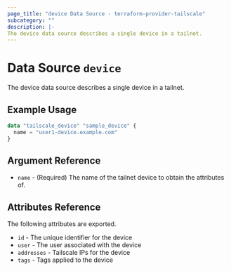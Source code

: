 ```yaml
---
page_title: "device Data Source - terraform-provider-tailscale"
subcategory: ""
description: |-
The device data source describes a single device in a tailnet.
---
```


# Data Source `device`

The device data source describes a single device in a tailnet.

## Example Usage

```terraform
data "tailscale_device" "sample_device" {
  name = "user1-device.example.com"
}

```

## Argument Reference

- `name` - (Required) The name of the tailnet device to obtain the attributes of.

## Attributes Reference

The following attributes are exported.

- `id` - The unique identifier for the device
- `user` - The user associated with the device
- `addresses` - Tailscale IPs for the device
- `tags` - Tags applied to the device
